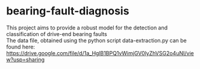 # bearing-fault-diagnosis
This project aims to provide a robust model for the detection and classification of drive-end bearing faults  
The data file, obtained using the python script data-extraction.py can be found here: https://drive.google.com/file/d/1a_HglB1BPQ1vWimjGV0lyZhVSG2o4uNI/view?usp=sharing  
